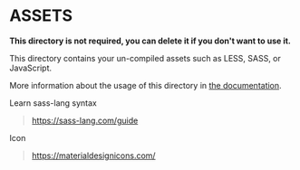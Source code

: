 # ASSETS

**This directory is not required, you can delete it if you don't want to use it.**

This directory contains your un-compiled assets such as LESS, SASS, or JavaScript.

More information about the usage of this directory in [the documentation](https://nuxtjs.org/guide/assets#webpacked).

Learn sass-lang syntax

> https://sass-lang.com/guide

Icon

> https://materialdesignicons.com/
